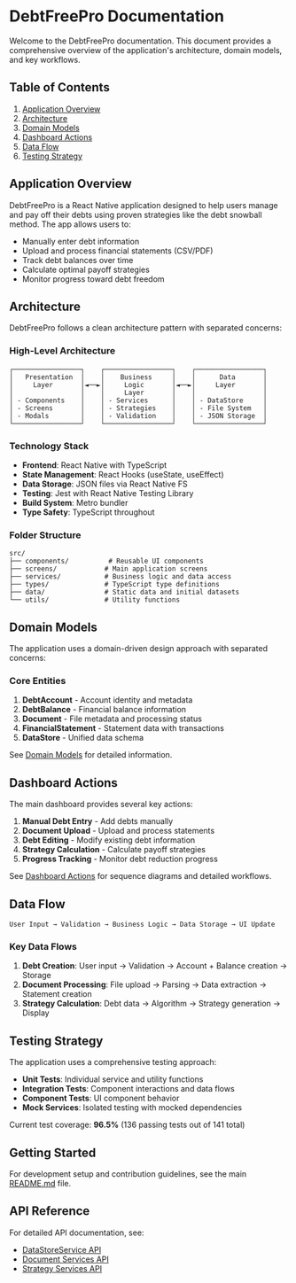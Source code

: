 # DebtFreePro Documentation

Welcome to the DebtFreePro documentation. This document provides a comprehensive overview of the application's architecture, domain models, and key workflows.

## Table of Contents

1. [Application Overview](#application-overview)
2. [Architecture](#architecture)
3. [Domain Models](#domain-models)
4. [Dashboard Actions](#dashboard-actions)
5. [Data Flow](#data-flow)
6. [Testing Strategy](#testing-strategy)

## Application Overview

DebtFreePro is a React Native application designed to help users manage and pay off their debts using proven strategies like the debt snowball method. The app allows users to:

- Manually enter debt information
- Upload and process financial statements (CSV/PDF)
- Track debt balances over time
- Calculate optimal payoff strategies
- Monitor progress toward debt freedom

## Architecture

DebtFreePro follows a clean architecture pattern with separated concerns:

### High-Level Architecture

```
┌─────────────────┐    ┌─────────────────┐    ┌─────────────────┐
│   Presentation  │    │    Business     │    │      Data       │
│     Layer       │◄──►│     Logic       │◄──►│     Layer       │
│                 │    │     Layer       │    │                 │
│ - Components    │    │ - Services      │    │ - DataStore     │
│ - Screens       │    │ - Strategies    │    │ - File System   │
│ - Modals        │    │ - Validation    │    │ - JSON Storage  │
└─────────────────┘    └─────────────────┘    └─────────────────┘
```

### Technology Stack

- **Frontend**: React Native with TypeScript
- **State Management**: React Hooks (useState, useEffect)
- **Data Storage**: JSON files via React Native FS
- **Testing**: Jest with React Native Testing Library
- **Build System**: Metro bundler
- **Type Safety**: TypeScript throughout

### Folder Structure

```
src/
├── components/          # Reusable UI components
├── screens/            # Main application screens
├── services/           # Business logic and data access
├── types/              # TypeScript type definitions
├── data/               # Static data and initial datasets
└── utils/              # Utility functions
```

## Domain Models

The application uses a domain-driven design approach with separated concerns:

### Core Entities

1. **DebtAccount** - Account identity and metadata
2. **DebtBalance** - Financial balance information
3. **Document** - File metadata and processing status
4. **FinancialStatement** - Statement data with transactions
5. **DataStore** - Unified data schema

See [Domain Models](./domain-models.md) for detailed information.

## Dashboard Actions

The main dashboard provides several key actions:

1. **Manual Debt Entry** - Add debts manually
2. **Document Upload** - Upload and process statements
3. **Debt Editing** - Modify existing debt information
4. **Strategy Calculation** - Calculate payoff strategies
5. **Progress Tracking** - Monitor debt reduction progress

See [Dashboard Actions](./dashboard-actions.md) for sequence diagrams and detailed workflows.

## Data Flow

```
User Input → Validation → Business Logic → Data Storage → UI Update
```

### Key Data Flows

1. **Debt Creation**: User input → Validation → Account + Balance creation → Storage
2. **Document Processing**: File upload → Parsing → Data extraction → Statement creation
3. **Strategy Calculation**: Debt data → Algorithm → Strategy generation → Display

## Testing Strategy

The application uses a comprehensive testing approach:

- **Unit Tests**: Individual service and utility functions
- **Integration Tests**: Component interactions and data flows
- **Component Tests**: UI component behavior
- **Mock Services**: Isolated testing with mocked dependencies

Current test coverage: **96.5%** (136 passing tests out of 141 total)

## Getting Started

For development setup and contribution guidelines, see the main [README.md](../README.md) file.

## API Reference

For detailed API documentation, see:
- [DataStoreService API](./api/datastore-service.md)
- [Document Services API](./api/document-services.md)
- [Strategy Services API](./api/strategy-services.md)